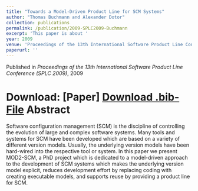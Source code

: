 ```yaml
---
title: "Towards a Model-Driven Product Line for SCM Systems"
author: "Thomas Buchmann and Alexander Dotor"
collection: publications
permalink: /publication/2009-SPLC2009-Buchmann
excerpt: 'This paper is about '
year: 2009
venue: 'Proceedings of the 13th International Software Product Line Conference (SPLC 2009)'
paperurl: ''
---
```


Published in *Proceedings of the 13th International Software Product Line Conference (SPLC 2009)*, 2009

Download: [Paper]
[Download .bib-File](http://tbuchmann.github.io/files/SPLC2009-Buchmann.bib)
Abstract
=====

Software configuration management (SCM) is the discipline of controlling the evolution of large and complex software systems. Many tools and systems for SCM have been developed which are based on a variety of different version models. Usually, the underlying version models have been hard-wired into the respective tool or system. In this paper we present MOD2-SCM, a PhD project which is dedicated to a model-driven approach to the development of SCM systems which makes the underlying version model explicit, reduces development effort by replacing coding with creating executable models, and supports reuse by providing a product line for SCM.